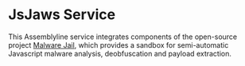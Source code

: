 # JsJaws Service
This Assemblyline service integrates components of the open-source project [Malware Jail](https://github.com/HynekPetrak/malware-jail), which provides a sandbox for semi-automatic Javascript malware analysis, deobfuscation and payload extraction.
